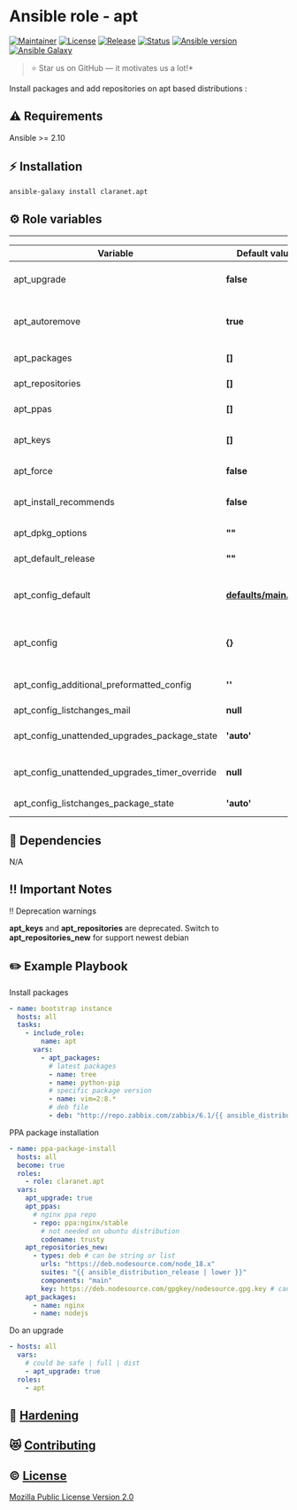 # Ansible role - apt
[![Maintainer](https://img.shields.io/badge/maintained%20by-claranet-e00000?style=flat-square)](https://www.claranet.fr/)
[![License](https://img.shields.io/github/license/claranet/ansible-role-apt?style=flat-square)](LICENSE)
[![Release](https://img.shields.io/github/v/release/claranet/ansible-role-apt?style=flat-square)](https://github.com/claranet/ansible-role-aot/releases)
[![Status](https://img.shields.io/github/workflow/status/claranet/ansible-role-apt/Ansible%20Molecule?style=flat-square&label=tests)](https://github.com/claranet/ansible-role-apt/actions?query=workflow%3A%22Ansible+Molecule%22)
[![Ansible version](https://img.shields.io/badge/ansible-%3E%3D2.10-black.svg?style=flat-square&logo=ansible)](https://github.com/ansible/ansible)
[![Ansible Galaxy](https://img.shields.io/badge/ansible-galaxy-black.svg?style=flat-square&logo=ansible)](https://galaxy.ansible.com/claranet/apt)

> :star: Star us on GitHub — it motivates us a lot!*

Install packages and add repositories on apt based distributions :

## :warning: Requirements

Ansible >= 2.10

## :zap: Installation

```bash
ansible-galaxy install claranet.apt
```
## :gear: Role variables
--------------

Variable                                      | Default value                               | Description
----------------------------------------------|---------------------------------------------|--------------------------------------
apt_upgrade                                   | **false**                                   | Do an upgrade (no, yes, safe, full, dist)
apt_autoremove                                | **true**                                    | Remove packages that are no longer needed for dependencies
apt_packages                                  | **[]**                                      | Packages list to install
apt_repositories                              | **[]**                                      | Repositories list to configure
apt_ppas                                      | **[]**                                      | PPA repositories to add
apt_keys                                      | **[]**                                      | Keys list to use with external repositories
apt_force                                     | **false**                                   | Force installs / removes
apt_install_recommends                        | **false**                                   | Install recommended packages
apt_dpkg_options                              | **""**                                      | Add dpkg options to apt command
apt_default_release                           | **""**                                      | Set pin priorities (like apt -t)
apt_config_default                            | **[defaults/main.yml](defaults/main.yml)**  | Defaut config for apt, every new config will be merge with it
apt_config                                    | **{}**                                      | New config to set, it will be merge with apt_default_config
apt_config_additional_preformatted_config     | **''**                                      | Additional preformatted config
apt_config_listchanges_mail                   | **null**                                    | List changes mail
apt_config_unattended_upgrades_package_state  | **'auto'**                                  | Unattended upgrades package state
apt_config_unattended_upgrades_timer_override | **null**                                    | Unattended upgrades timer override
apt_config_listchanges_package_state          | **'auto'**                                  | List changes package state
## :arrows_counterclockwise: Dependencies

N/A

## !! Important Notes

!! Deprecation warnings

**apt_keys** and **apt_repositories** are deprecated. Switch to **apt_repositories_new** for support newest debian

## :pencil2: Example Playbook

Install packages

```yaml
- name: bootstrap instance
  hosts: all
  tasks:
    - include_role:
        name: apt
      vars:
        - apt_packages:
          # latest packages
          - name: tree
          - name: python-pip
          # specific package version
          - name: vim=2:8.*
          # deb file
          - deb: "http://repo.zabbix.com/zabbix/6.1/{{ ansible_distribution | lower }}/pool/main/z/zabbix-release/zabbix-release_6.1-2+{{ ansible_distribution |lower }}{{ ansible_distribution_version }}_all.deb"ansible_distribution_release }}_all.deb
```

PPA package installation

```yaml
- name: ppa-package-install
  hosts: all
  become: true
  roles:
    - role: claranet.apt
  vars:
    apt_upgrade: true
    apt_ppas:
      # nginx ppa repo
      - repo: ppa:nginx/stable
        # not needed on ubuntu distribution
        codename: trusty
    apt_repositories_new:
      - types: deb # can be string or list
        urls: "https://deb.nodesource.com/node_18.x"
        suites: "{{ ansible_distribution_release | lower }}"
        components: "main"
        key: https://deb.nodesource.com/gpgkey/nodesource.gpg.key # can be url or content of file
    apt_packages:
      - name: nginx
      - name: nodejs
```

Do an upgrade

```yaml
- hosts: all
  vars:
    # could be safe | full | dist
    - apt_upgrade: true
  roles:
    - apt
```

## :closed_lock_with_key: [Hardening](HARDENING.md)

## :heart_eyes_cat: [Contributing](CONTRIBUTING.md)

## :copyright: [License](LICENSE)

[Mozilla Public License Version 2.0](https://www.mozilla.org/en-US/MPL/2.0/)

